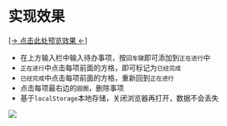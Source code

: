 # 实现效果

<a href="https://lzxjack.gitee.io/todolist/" target="_blank">[→ 点击此处预览效果 ←]</a>

- 在上方输入栏中输入待办事项，按`回车键`即可添加到`正在进行`中
- `正在进行`中点击每项前面的方格，即可标记为`已经完成`
- `已经完成`中点击每项前面的方格，重新回到`正在进行`
- 点击每项最右边的`圆圈`，删除事项
- 基于`localStorage`本地存储，关闭浏览器再打开，数据不会丢失

![](https://jack-img.oss-cn-hangzhou.aliyuncs.com/img/20210327125717.gif)